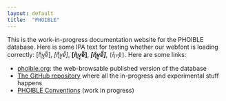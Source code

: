 ```yaml
---
layout: default
title:  "PHOIBLE"
---
```


This is the work-in-progress documentation website for the PHOIBLE database. Here is some IPA text for testing whether our webfont is loading correctly: [ɳ̊ⱱ̤̥ɐ̃̋], *[ɳ̊ⱱ̤̥ɐ̃̋]*, **[ɳ̊ⱱ̤̥ɐ̃̋]**, ***[ɳ̊ⱱ̤̥ɐ̃̋]***, `[ɳ̊ⱱ̤̥ɐ̃̋]`. Here are some links:

- [phoible.org](http://phoible.org/): the web-browsable published version of the database
- [The GitHub repository](https://github.com/phoible/phoible) where all the in-progress and experimental stuff happens
- [PHOIBLE Conventions](https://github.com/phoible/phoible.github.io/blob/master/conventions.md) (work in progress)
